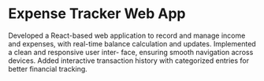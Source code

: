 # Expense Tracker Web App

Developed a React-based web application to record and manage income and expenses, with
real-time balance calculation and updates. Implemented a clean and responsive user inter-
face, ensuring smooth navigation across devices. Added interactive transaction history with
categorized entries for better financial tracking.

